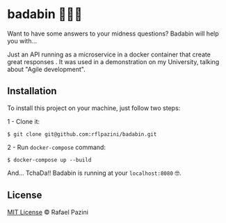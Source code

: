# badabin 🧙🏻‍♂️
Want to have some answers to your midness questions? Badabin will help you with...

Just an API running as a microservice in a docker container that create great responses . It was used in a demonstration on my University, talking about "Agile development".

## Installation

To install this project on your machine, just follow two steps:

 1 - Clone it:
```
$ git clone git@github.com:rflpazini/badabin.git
```
 2 - Run `docker-compose` command:
```
$ docker-compose up --build
```

And... TchaDa!! Badabin is running at your `localhost:8080` 🤓.

## License

[MIT License](http://rflpazini.mit-license.org) :copyright: Rafael Pazini
